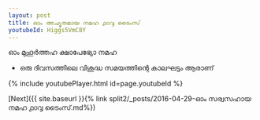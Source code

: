 ```yaml
---
layout: post
title: ഓം അച്യുതമായ നമഹ ൧൦൮ ടൈംസ്
youtubeId: Higgs5VmC8Y
---
```

 
 
 ഓം മുഹൂർത്തഹ ക്ഷാപേഭ്യോ നമഹ 
 
 -  ഒരു ദിവസത്തിലെ വിശുദ്ധ സമയത്തിന്റെ കാലഘട്ടം ആരാണ് 
 
  
 
  
 
 
 
 
 
 


{% include youtubePlayer.html id=page.youtubeId %}
 
[Next]({{ site.baseurl }}{% link  split2/_posts/2016-04-29-ഓം സര്വസഹായ നമഹ ൧൦൮ ടൈംസ്.md%})
 
